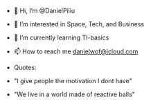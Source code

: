 - 👋 Hi, I’m @DanielPiliu
- 👀 I’m interested in Space, Tech, and Business 
- 🌱 I’m currently learning TI-basics
- 📫 How to reach me danielwof@icloud.com

- Quotes:
- "I give people the motivation I dont have"
- "We live in a world made of reactive balls"
<!---
DanielPiliu/DanielPiliu is a ✨ special ✨ repository because its `README.md` (this file) appears on your GitHub profile.
You can click the Preview link to take a look at your changes.
--->
